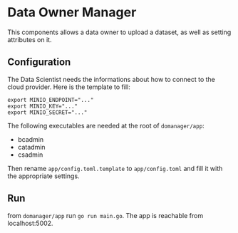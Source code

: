 # Data Owner Manager

This components allows a data owner to upload a dataset, as well as setting
attributes on it.

## Configuration 

The Data Scientist needs the informations about how to connect to the
cloud provider. Here is the template to fill:

```
export MINIO_ENDPOINT="..."
export MINIO_KEY="..."
export MINIO_SECRET="..."
```

The following executables are needed at the root of `domanager/app`:

- bcadmin
- catadmin
- csadmin

Then rename `app/config.toml.template` to `app/config.toml` and fill it
with the appropriate settings.

## Run

from `domanager/app` run `go run main.go`.
The app is reachable from localhost:5002.
